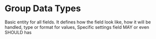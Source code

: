 <!-- include(data_structures.md) -->

# Group Data Types
Basic entity for all fields. It defines how the field look like, how it will be handled, type or format for values,
Specific settings field MAY or even SHOULD has
